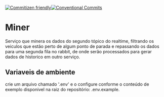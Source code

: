 [![Commitizen friendly](https://img.shields.io/badge/commitizen-friendly-brightgreen.svg)](http://commitizen.github.io/cz-cli/)[![Conventional Commits](https://img.shields.io/badge/Conventional%20Commits-1.0.0-yellow.svg)](https://conventionalcommits.org)

# Miner

Serviço que minera os dados do segundo tópico do realtime, filtrando os veiculos que estão perto de algum ponto de parada e repassando os dados para uma segunda fila no rabbit, de onde serão processados para gerar dados de historico em outro serviço.

## Variaveis de ambiente

crie um arquivo chamado '.env' e o configure conforme o conteúdo de exemplo disponivel na raiz do repositório: .env.example.